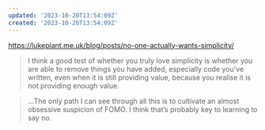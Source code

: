 ```yaml
---
updated: '2023-10-20T13:54:09Z'
created: '2023-10-20T13:54:09Z'
---
```

https://lukeplant.me.uk/blog/posts/no-one-actually-wants-simplicity/

> I think a good test of whether you truly love simplicity is whether you are able to remove things you have added, especially code you’ve written, even when it is still providing value, because you realise it is not providing enough value.

> ...The only path I can see through all this is to cultivate an almost obsessive suspicion of FOMO. I think that’s probably key to learning to say no.

